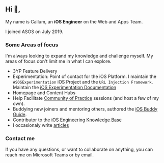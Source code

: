 ## Hi :wave:,
My name is Callum, an **iOS Engineer** on the Web and Apps Team. 

I joined ASOS on July 2019.

### Some Areas of focus
I'm always looking to expand my knowledge and challenge myself. My areas of focus don't limit me in what I can explore.
- 3YP Feature Delivery
- Experimentation: Point of contact for the iOS Platform. I maintain the `ASOSExperimentation` iOS Project and the `URL Injection Framework`. Maintain the [iOS Experimentation Documentation](https://asoscom.atlassian.net/wiki/spaces/APPS/pages/2117176939/Experimentation+iOS+Specific+Documentation)
- Homepage and Content Hubs
- Help Facilitate [Community of Practice](https://asoscom.atlassian.net/wiki/spaces/APPS/pages/131631397/Community+of+Practice+-+CoP) sessions (and host a few of my own).
- Buddying new joiners and mentoring others, authored the [iOS Buddy Guide](https://asoscom.atlassian.net/wiki/spaces/APPS/pages/3204940222/iOS+Engineer+Onboarding+Buddy+Guide).
- Contributor to the [iOS Engineering Knowledge Base](https://asoscom.atlassian.net/wiki/spaces/APPS/pages/3202385330/iOS+Engineering+Knowledge+Base+Directory)
- I occasionaly write [articles](https://medium.com/asos-techblog/empowering-your-developers-to-think-creatively-7fd7f3352d50)



### Contact me
If you have any questions, or want to collaborate on anything, you can reach me on Microsoft Teams or by email. 

<!---
asos-callumtrounce/asos-callumtrounce is a ✨ special ✨ repository because its `README.md` (this file) appears on your GitHub profile.
You can click the Preview link to take a look at your changes.
--->

